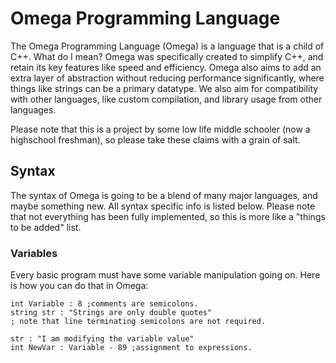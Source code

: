 # Omega Programming Language

The Omega Programming Language (Omega) is a language that is a child of C++. What do I mean? Omega was specifically created to simplify 
C++, and retain its key features like speed and efficiency. Omega also aims to add an extra layer of abstraction without reducing 
performance significantly, where things like strings can be a primary datatype. We also aim for compatibility with other languages, like 
custom compilation, and library usage from other languages.

Please note that this is a project by some low life middle schooler (now a highschool freshman), so please take these claims with a grain 
of salt.

## Syntax

The syntax of Omega is going to be a blend of many major languages, and maybe something new. All syntax specific info is listed below. 
Please note that not everything has been fully implemented, so this is more like a "things to be added" list.

### Variables

Every basic program must have some variable manipulation going on. Here is how you can do that in Omega:

```
int Variable : 8 ;comments are semicolons.
string str : "Strings are only double quotes"
; note that line terminating semicolons are not required.

str : "I am modifying the variable value"
int NewVar : Variable - 89 ;assignment to expressions.


```



